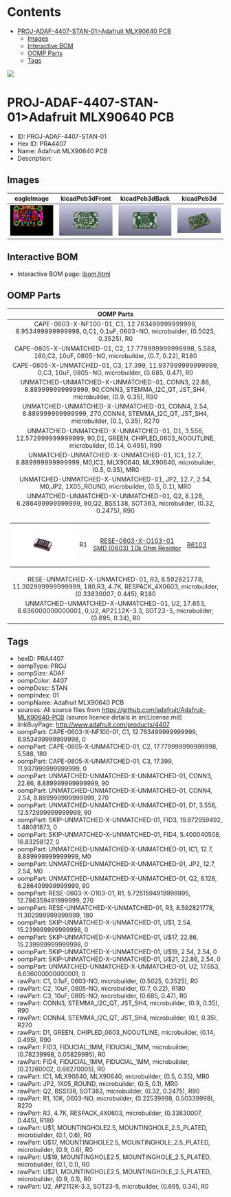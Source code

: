 



Contents
========

* [PROJ-ADAF-4407-STAN-01>Adafruit MLX90640 PCB](#proj-adaf-4407-stan-01adafruit-mlx90640-pcb)
	* [Images](#images)
	* [Interactive BOM](#interactive-bom)
	* [OOMP Parts](#oomp-parts)
	* [Tags](#tags)
  
![][im]
# PROJ-ADAF-4407-STAN-01>Adafruit MLX90640 PCB

- ID: PROJ-ADAF-4407-STAN-01
- Hex ID: PRA4407
- Name: Adafruit MLX90640 PCB
- Description: 

## Images
  
  

|eagleImage|kicadPcb3dFront|kicadPcb3dBack|kicadPcb3d|
| :---: | :---: | :---: | :---: |
|[![eagleImage](eagleImage_140.png)](eagleImage_600.png)|[![kicadPcb3dFront](kicadPcb3dFront_140.png)](kicadPcb3dFront_600.png)|[![kicadPcb3dBack](kicadPcb3dBack_140.png)](kicadPcb3dBack_600.png)|[![kicadPcb3d](kicadPcb3d_140.png)](kicadPcb3d_600.png)|

## Interactive BOM

- Interactive BOM page: [ibom.html](kicad/bom/ibom.html)

## OOMP Parts
  

|OOMP Parts|
| :---: |
|CAPE-0603-X-NF100-01, C1, 12.763499999999999, 8.953499999999998, 0,C1, 0.1uF, 0603-NO, microbuilder, (0.5025, 0.3525), R0|
|CAPE-0805-X-UNMATCHED-01, C2, 17.779999999999998, 5.588, 180,C2, 10uF, 0805-NO, microbuilder, (0.7, 0.22), R180|
|CAPE-0805-X-UNMATCHED-01, C3, 17.399, 11.937999999999999, 0,C3, 10uF, 0805-NO, microbuilder, (0.685, 0.47), R0|
|UNMATCHED-UNMATCHED-X-UNMATCHED-01, CONN3, 22.86, 8.889999999999999, 90,CONN3, STEMMA_I2C_QT, JST_SH4, microbuilder, (0.9, 0.35), R90|
|UNMATCHED-UNMATCHED-X-UNMATCHED-01, CONN4, 2.54, 8.889999999999999, 270,CONN4, STEMMA_I2C_QT, JST_SH4, microbuilder, (0.1, 0.35), R270|
|UNMATCHED-UNMATCHED-X-UNMATCHED-01, D1, 3.556, 12.572999999999999, 90,D1, GREEN, CHIPLED_0603_NOOUTLINE, microbuilder, (0.14, 0.495), R90|
|UNMATCHED-UNMATCHED-X-UNMATCHED-01, IC1, 12.7, 8.889999999999999, M0,IC1, MLX90640, MLX90640, microbuilder, (0.5, 0.35), MR0|
|UNMATCHED-UNMATCHED-X-UNMATCHED-01, JP2, 12.7, 2.54, M0,JP2, 1X05_ROUND, microbuilder, (0.5, 0.1), MR0|
|UNMATCHED-UNMATCHED-X-UNMATCHED-01, Q2, 8.128, 6.286499999999999, 90,Q2, BSS138, SOT363, microbuilder, (0.32, 0.2475), R90|
|<table><tr><td>![RESE-0603-X-O103-01](https://raw.githubusercontent.com/oomlout/oomlout_OOMP_parts/main/RESE-0603-X-O103-01/image_140.jpg)</td><td> R1</td><td>[RESE-0603-X-O103-01<br>SMD (0603) 10k Ohm Resistor](https://github.com/oomlout/oomlout_OOMP_parts/tree/main/RESE-0603-X-O103-01/)</td><td>[R6103](https://github.com/oomlout/oomlout_OOMP_parts/tree/main/RESE-0603-X-O103-01/)</td></tr></table>|
|RESE-UNMATCHED-X-UNMATCHED-01, R3, 8.592821778, 11.302999999999999, 180,R3, 4.7K, RESPACK_4X0603, microbuilder, (0.33830007, 0.445), R180|
|UNMATCHED-UNMATCHED-X-UNMATCHED-01, U2, 17.653, 8.636000000000001, 0,U2, AP2112K-3.3, SOT23-5, microbuilder, (0.695, 0.34), R0|

## Tags

- hexID: PRA4407
- oompType: PROJ
- oompSize: ADAF
- oompColor: 4407
- oompDesc: STAN
- oompIndex: 01
- oompName: Adafruit MLX90640 PCB
- sources: All source files from https://github.com/adafruit/Adafruit-MLX90640-PCB (source licence details in srcLicense.md)
- linkBuyPage: http://www.adafruit.com/products/4407
- oompPart: CAPE-0603-X-NF100-01, C1, 12.763499999999999, 8.953499999999998, 0
- oompPart: CAPE-0805-X-UNMATCHED-01, C2, 17.779999999999998, 5.588, 180
- oompPart: CAPE-0805-X-UNMATCHED-01, C3, 17.399, 11.937999999999999, 0
- oompPart: UNMATCHED-UNMATCHED-X-UNMATCHED-01, CONN3, 22.86, 8.889999999999999, 90
- oompPart: UNMATCHED-UNMATCHED-X-UNMATCHED-01, CONN4, 2.54, 8.889999999999999, 270
- oompPart: UNMATCHED-UNMATCHED-X-UNMATCHED-01, D1, 3.556, 12.572999999999999, 90
- oompPart: SKIP-UNMATCHED-X-UNMATCHED-01, FID3, 19.872959492, 1.48081873, 0
- oompPart: SKIP-UNMATCHED-X-UNMATCHED-01, FID4, 5.400040508, 16.83258127, 0
- oompPart: UNMATCHED-UNMATCHED-X-UNMATCHED-01, IC1, 12.7, 8.889999999999999, M0
- oompPart: UNMATCHED-UNMATCHED-X-UNMATCHED-01, JP2, 12.7, 2.54, M0
- oompPart: UNMATCHED-UNMATCHED-X-UNMATCHED-01, Q2, 8.128, 6.286499999999999, 90
- oompPart: RESE-0603-X-O103-01, R1, 5.7251594919999995, 12.786359491999999, 270
- oompPart: RESE-UNMATCHED-X-UNMATCHED-01, R3, 8.592821778, 11.302999999999999, 180
- oompPart: SKIP-UNMATCHED-X-UNMATCHED-01, U$1, 2.54, 15.239999999999998, 0
- oompPart: SKIP-UNMATCHED-X-UNMATCHED-01, U$17, 22.86, 15.239999999999998, 0
- oompPart: SKIP-UNMATCHED-X-UNMATCHED-01, U$19, 2.54, 2.54, 0
- oompPart: SKIP-UNMATCHED-X-UNMATCHED-01, U$21, 22.86, 2.54, 0
- oompPart: UNMATCHED-UNMATCHED-X-UNMATCHED-01, U2, 17.653, 8.636000000000001, 0
- rawPart: C1, 0.1uF, 0603-NO, microbuilder, (0.5025, 0.3525), R0
- rawPart: C2, 10uF, 0805-NO, microbuilder, (0.7, 0.22), R180
- rawPart: C3, 10uF, 0805-NO, microbuilder, (0.685, 0.47), R0
- rawPart: CONN3, STEMMA_I2C_QT, JST_SH4, microbuilder, (0.9, 0.35), R90
- rawPart: CONN4, STEMMA_I2C_QT, JST_SH4, microbuilder, (0.1, 0.35), R270
- rawPart: D1, GREEN, CHIPLED_0603_NOOUTLINE, microbuilder, (0.14, 0.495), R90
- rawPart: FID3, FIDUCIAL_1MM, FIDUCIAL_1MM, microbuilder, (0.78239998, 0.05829995), R0
- rawPart: FID4, FIDUCIAL_1MM, FIDUCIAL_1MM, microbuilder, (0.21260002, 0.66270005), R0
- rawPart: IC1, MLX90640, MLX90640, microbuilder, (0.5, 0.35), MR0
- rawPart: JP2, 1X05_ROUND, microbuilder, (0.5, 0.1), MR0
- rawPart: Q2, BSS138, SOT363, microbuilder, (0.32, 0.2475), R90
- rawPart: R1, 10K, 0603-NO, microbuilder, (0.22539998, 0.50339998), R270
- rawPart: R3, 4.7K, RESPACK_4X0603, microbuilder, (0.33830007, 0.445), R180
- rawPart: U$1, MOUNTINGHOLE2.5, MOUNTINGHOLE_2.5_PLATED, microbuilder, (0.1, 0.6), R0
- rawPart: U$17, MOUNTINGHOLE2.5, MOUNTINGHOLE_2.5_PLATED, microbuilder, (0.9, 0.6), R0
- rawPart: U$19, MOUNTINGHOLE2.5, MOUNTINGHOLE_2.5_PLATED, microbuilder, (0.1, 0.1), R0
- rawPart: U$21, MOUNTINGHOLE2.5, MOUNTINGHOLE_2.5_PLATED, microbuilder, (0.9, 0.1), R0
- rawPart: U2, AP2112K-3.3, SOT23-5, microbuilder, (0.695, 0.34), R0



[im]: kicadPcb3d_450.png
